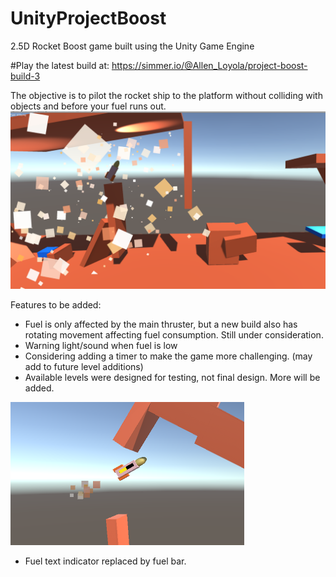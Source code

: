 # UnityProjectBoost
2.5D Rocket Boost game built using the Unity Game Engine

#Play the latest build at:
https://simmer.io/@Allen_Loyola/project-boost-build-3

The objective is to pilot the rocket ship to the platform without colliding with objects and before your fuel runs out.
![Project Boost Screenshot](https://github.com/AllenNotAlan/UnityProjectBoost/blob/master/3_Project_Boost/Screenshots/projectBoost2crop.png)


Features to be added:

- Fuel is only affected by the main thruster, but a new build also has rotating movement affecting fuel consumption. Still under consideration.
- Warning light/sound when fuel is low
- Considering adding a timer to make the game more challenging. (may add to future level additions)
- Available levels were designed for testing, not final design. More will be added.

![Project Boost Screenshot](https://github.com/AllenNotAlan/UnityProjectBoost/blob/master/3_Project_Boost/Screenshots/projectBoostFuelBar.PNG)
- Fuel text indicator replaced by fuel bar.

